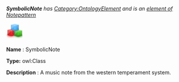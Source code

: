 ___SymbolicNote__ 
 has
 [Category:OntologyElement](../../Category/OntologyElement "Category:OntologyElement") 
 and is an
 [element of](../../Property/ElementOf "Property:ElementOf") 
[Notepattern](../../Submissions/Notepattern "Submissions:Notepattern")_




  





[![Class](../public/images/thumb/2/27/Class.gif/45px-Class.gif)](../../Image/Class.gif "Class")


__Name__ 
 : SymbolicNote
 



__Type:__ 
 owl:Class
 



__Description__ 
 : A music note from the western temperament system.